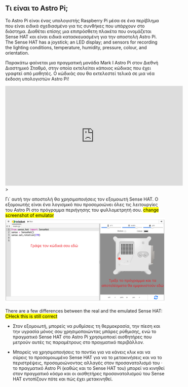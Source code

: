 ## Τι είναι το Astro Pi;

Το Astro Pi είναι ένας υπολογιστής Raspberry Pi μέσα σε ένα περίβλημα που είναι ειδικά σχεδιασμένο για τις συνθήκες που υπάρχουν στο διάστημα. Διαθέτει επίσης μια επιπρόσθετη πλακέτα που ονομάζεται Sense HAT και είναι ειδικά κατασκευασμένη για την αποστολή Astro Pi. The Sense HAT has a joystick; an LED display; and sensors for recording the lighting conditions, temperature, humidity, pressure, colour, and orientation.

Παρακάτω φαίνεται μια πραγματική μονάδα Mark I Astro Pi στον Διεθνή Διαστημικό Σταθμό, στην οποία εκτελείται κάποιος κώδικας που έχει γραφτεί από μαθητές. Ο κώδικάς σου θα εκτελεστεί τελικά σε μια νέα έκδοση υπολογιστών Astro Pi!


<iframe width="560" height="315" src="https://www.youtube.com/embed/4ykbAJeGPMM" frameborder="0" allow="accelerometer; autoplay; encrypted-media; gyroscope; picture-in-picture" allowfullscreen></iframe>>

Γι΄ αυτή την αποστολή θα χρησιμοποιήσεις τον εξομοιωτή Sense HAT. Ο εξομοιωτής είναι ένα λογισμικό που προσομοιώνει όλες τις λειτουργίες του Astro Pi στο πρόγραμμα περιήγησης του φυλλομετρητή σου.
<mark>change screenshot of emulator</mark> ![A labelled screenshot of the Sense HAT emulator with the code window on the left and the emulator on the right.](images/sense-hat-emulator.png)

There are a few differences between the real and the emulated Sense HAT:
<mark>CHeck this is still correct</mark>
- Στον εξομοιωτή, μπορείς να ρυθμίσεις τη θερμοκρασία, την πίεση και την υγρασία μόνος σου χρησιμοποιώντας μπάρες ρύθμισης, ενώ το πραγματικό Sense HAT στο Astro Pi χρησιμοποιεί αισθητήρες που μετρούν αυτές τις παραμέτρους στο πραγματικό περιβάλλον.

- Μπορείς να χρησιμοποιήσεις το ποντίκι για να κάνεις κλικ και να σύρεις το προσομοιωμένο Sense HAT για να το μετακινήσεις και να το περιστρέψεις, προσομοιώνοντας αλλαγές στον προσανατολισμό του · το πραγματικό Astro Pi (καθώς και το Sense HAT του) μπορεί να κινηθεί στον πραγματικό κόσμο και οι αισθητήρες προσανατολισμού του Sense HAT εντοπίζουν πότε και πώς έχει μετακινηθεί.
